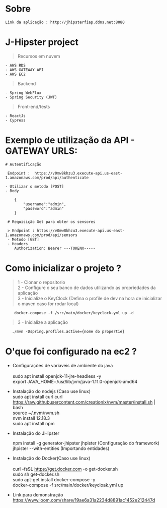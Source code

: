 # Sobre
    Link da aplicação : http://jhipsterfiap.ddns.net:8080
# J-Hipster project

  > <p> Recursos em nuvem <br>
    - AWS RDS 
    - AWS GATEWAY API
    - AWS EC2
   </p>
    
 > <p> Backend <br>
    - Spring WebFlux
    - Spring Security (JWT)
   </p>
  
 > <p>Front-end/tests<br>
    - ReactJs
    - Cypress
   </p>
    

  
# Exemplo de utilização da API - GATEWAY URLS:

    # Autentificação
    
     Endpoint :  https://v0mw8khzu3.execute-api.us-east-1.amazonaws.com/prod/api/authenticate
   
    - Utilizar o metodo [POST]
    - Body
    
        {
            "username":"admin",
            "password":"admin"
        }
        
     # Requisição Get para obter os sensores
     
     > Endpoint : https://v0mw8khzu3.execute-api.us-east-1.amazonaws.com/prod/api/sensors
     - Metodo [GET]
     - Headers
        Authorization: Bearer ---TOKENX-----
         
 # Como inicializar o projeto ?
 
 > 1 - Clonar o repositorio <br>
 > 2 - Configure o seu banco de dados utilizando as propriedades da aplicação <br>
 > 3 - Inicialize o KeyClock (Defina o profile de dev na hora de inicializar o maven caso for rodar local)
         
        docker-compose -f /src/main/docker/keyclock.yml up -d
         
 > 3 - Inicialize a aplicação <br>
     
       ./mvn -Dspring.profiles.active={nome do propertie}
 
 # O'que foi configurado na ec2 ?
 
- Configurações de variaveis de ambiente do java <br>  
         sudo apt install openjdk-11-jre-headless -y <br>
         export JAVA_HOME=/usr/lib/jvm/java-1.11.0-openjdk-amd64  <br>
    
- Instalação do nodejs (Caso use linux)<br>
         sudo apt install curl
         curl https://raw.githubusercontent.com/creationix/nvm/master/install.sh | bash <br>
         source ~/.nvm/nvm.sh <br>
         nvm install 12.18.3 <br>
         sudo apt install npm 
    
- Instalação do JHipster <br>  

    npm install -g generator-jhipster
    jhpister (Configuração do framework)
    jhpister --with-entities (Importando entidades)
   
- Instalação do Docker(Caso use linux) <br>  
     curl -fsSL https://get.docker.com -o get-docker.sh <br>
     sudo sh get-docker.sh <br>
     sudo apt-get install docker-compose -y <br> 
     docker-compose -f src/main/docker/keycloak.yml up <br>
 
 
 - Link para demonstração
    https://www.loom.com/share/19ae6a31a2234d8891ac1452e212447d
